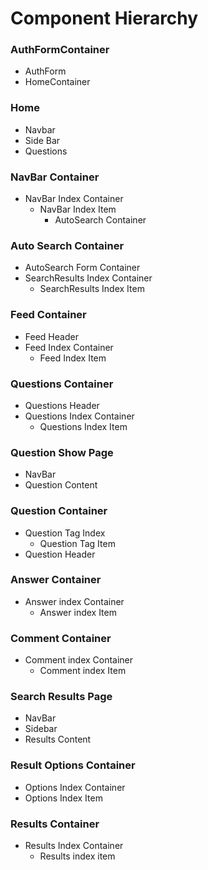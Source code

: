 # Component Hierarchy

### AuthFormContainer

  - AuthForm
  - HomeContainer

### Home
  - Navbar
  - Side Bar
  - Questions

### NavBar Container
  - NavBar Index Container
    - NavBar Index Item
      - AutoSearch Container

### Auto Search Container
  - AutoSearch Form Container
  - SearchResults Index Container
    - SearchResults Index Item

### Feed Container
  - Feed Header
  - Feed Index Container
    - Feed Index Item

### Questions Container
  - Questions Header
  - Questions Index Container
    - Questions Index Item

### Question Show Page
  - NavBar
  - Question Content

### Question Container
  - Question Tag Index
    - Question Tag Item
  - Question Header

### Answer Container
  - Answer index Container
    - Answer index Item

### Comment Container
  - Comment index Container
    - Comment index Item

### Search Results Page
  - NavBar
  - Sidebar
  - Results Content

### Result Options Container
  - Options Index Container
  - Options Index Item

### Results Container
  - Results Index Container
    - Results index item
